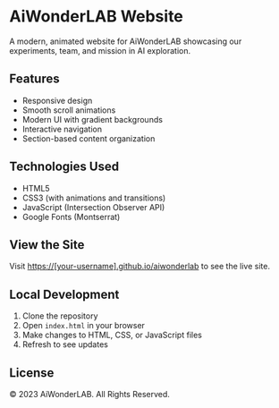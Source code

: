 # AiWonderLAB Website

A modern, animated website for AiWonderLAB showcasing our experiments, team, and mission in AI exploration.

## Features

- Responsive design
- Smooth scroll animations
- Modern UI with gradient backgrounds
- Interactive navigation
- Section-based content organization

## Technologies Used

- HTML5
- CSS3 (with animations and transitions)
- JavaScript (Intersection Observer API)
- Google Fonts (Montserrat)

## View the Site

Visit [https://[your-username].github.io/aiwonderlab](https://[your-username].github.io/aiwonderlab) to see the live site.

## Local Development

1. Clone the repository
2. Open `index.html` in your browser
3. Make changes to HTML, CSS, or JavaScript files
4. Refresh to see updates

## License

© 2023 AiWonderLAB. All Rights Reserved. 